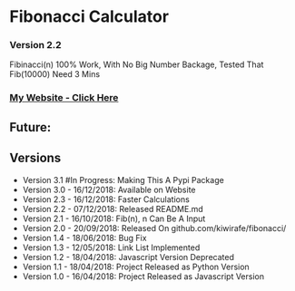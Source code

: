 # Fibonacci Calculator
### Version 2.2
Fibinacci(n)
100% Work, With No Big Number Backage, Tested That Fib(10000) Need 3 Mins

### [My Website - Click Here](https://gnn.datavisdev.com)

## Future:


## Versions
* Version 3.1 #In Progress: Making This A Pypi Package
* Version 3.0 - 16/12/2018: Available on Website
* Version 2.3 - 16/12/2018: Faster Calculations
* Version 2.2 - 07/12/2018: Released README.md
* Version 2.1 - 16/10/2018: Fib(n), n Can Be A Input
* Version 2.0 - 20/09/2018: Released On github.com/kiwirafe/fibonacci/
* Version 1.4 - 18/06/2018: Bug Fix
* Version 1.3 - 12/05/2018: Link List Implemented
* Version 1.2 - 18/04/2018: Javascript Version Deprecated
* Version 1.1 - 18/04/2018: Project Released as Python Version
* Version 1.0 - 16/04/2018: Project Released as Javascript Version
